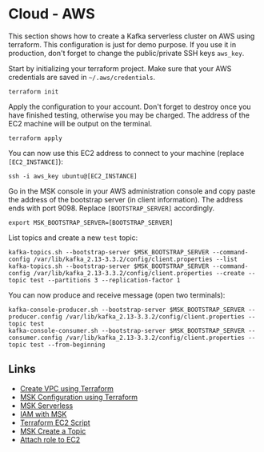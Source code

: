 # Cloud - AWS

This section shows how to create a Kafka serverless cluster on AWS using terraform. This configuration is just for demo purpose.
If you use it in production, don't forget to change the public/private SSH keys `aws_key`.

Start by initializing your terraform project. Make sure that your AWS credentials are saved in `~/.aws/credentials`.

````
terraform init
````

Apply the configuration to your account. Don't forget to destroy once you have finished testing, otherwise you may be charged. The address of the EC2 machine
will be output on the terminal.
````
terraform apply
````

You can now use this EC2 address to connect to your machine (replace `[EC2_INSTANCE]`):
`````
ssh -i aws_key ubuntu@[EC2_INSTANCE]

`````

Go in the MSK console in your AWS administration console and copy paste the address of the bootstrap server (in client information). 
The address ends with port 9098. Replace `[BOOTSTRAP_SERVER]` accordingly.

````
export MSK_BOOTSTRAP_SERVER=[BOOTSTRAP_SERVER]
````

List topics and create a new `test` topic:
````
kafka-topics.sh --bootstrap-server $MSK_BOOTSTRAP_SERVER --command-config /var/lib/kafka_2.13-3.3.2/config/client.properties --list
kafka-topics.sh --bootstrap-server $MSK_BOOTSTRAP_SERVER --command-config /var/lib/kafka_2.13-3.3.2/config/client.properties --create --topic test --partitions 3 --replication-factor 1
````

You can now produce and receive message (open two terminals):
````
kafka-console-producer.sh --bootstrap-server $MSK_BOOTSTRAP_SERVER --producer.config /var/lib/kafka_2.13-3.3.2/config/client.properties --topic test
kafka-console-consumer.sh --bootstrap-server $MSK_BOOTSTRAP_SERVER --consumer.config /var/lib/kafka_2.13-3.3.2/config/client.properties --topic test --from-beginning
````


## Links

- [Create VPC using Terraform](https://linuxhint.com/create-aws-vpc-using-terraform/)
- [MSK Configuration using Terraform](https://registry.terraform.io/providers/hashicorp/aws/latest/docs/resources/msk_configuration)
- [MSK Serverless](https://itnext.io/getting-started-with-msk-serverless-and-aws-lambda-using-go-3d5acec6f99f)
- [IAM with MSK](https://blog.devops.dev/how-to-use-iam-auth-with-aws-msk-a-step-by-step-guide-2023-eb8291781fcb)
- [Terraform EC2 Script](https://www.middlewareinventory.com/blog/terraform-aws-ec2-user_data-example/)
- [MSK Create a Topic](https://docs.aws.amazon.com/msk/latest/developerguide/mkc-create-topic.html)
- [Attach role to EC2](https://skundunotes.com/2021/11/16/attach-iam-role-to-aws-ec2-instance-using-terraform/)